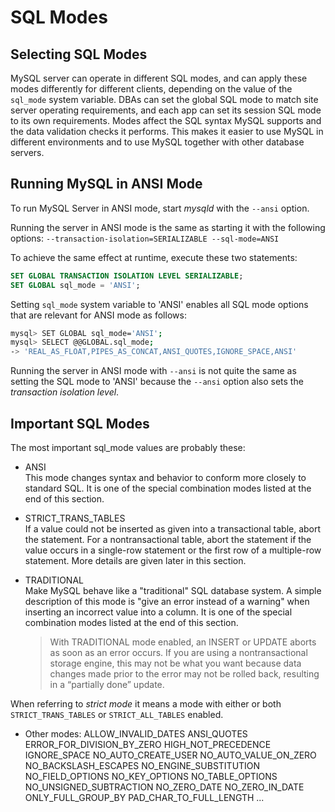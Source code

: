 # SQL Modes## Selecting SQL ModesMySQL server can operate in different SQL modes, and can apply these modes differently for different clients, depending on the value of the `sql_mode` system variable. DBAs can set the global SQL mode to match site server operating requirements, and each app can set its session SQL mode to its own requirements. Modes affect the SQL syntax MySQL supports and the data validation checks it performs. This makes it easier to use MySQL in different environments and to use MySQL together with other database servers.## Running MySQL in ANSI ModeTo run MySQL Server in ANSI mode, start *mysqld* with the `--ansi` option.Running the server in ANSI mode is the same as starting it with the following options: `--transaction-isolation=SERIALIZABLE --sql-mode=ANSI`To achieve the same effect at runtime, execute these two statements:```sqlSET GLOBAL TRANSACTION ISOLATION LEVEL SERIALIZABLE;SET GLOBAL sql_mode = 'ANSI';```Setting `sql_mode` system variable to 'ANSI' enables all SQL mode options thatare relevant for ANSI mode as follows:```bashmysql> SET GLOBAL sql_mode='ANSI';mysql> SELECT @@GLOBAL.sql_mode;-> 'REAL_AS_FLOAT,PIPES_AS_CONCAT,ANSI_QUOTES,IGNORE_SPACE,ANSI'```Running the server in ANSI mode with `--ansi` is not quite the same as setting the SQL mode to 'ANSI' because the `--ansi` option also sets the *transaction isolation level*.## Important SQL ModesThe most important sql_mode values are probably these:* ANSI   This mode changes syntax and behavior to conform more closely to standard SQL. It is one of the special combination modes listed at the end of this section.* STRICT_TRANS_TABLES   If a value could not be inserted as given into a transactional table, abort the statement. For a nontransactional table, abort the statement if the value occurs in a single-row statement or the first row of a multiple-row statement. More details are given later in this section.* TRADITIONAL   Make MySQL behave like a "traditional" SQL database system. A simple description of this mode is "give an error instead of a warning" when inserting an incorrect value into a column. It is one of the special combination modes listed at the end of this section.  > With TRADITIONAL mode enabled, an INSERT or UPDATE aborts as soon as an error occurs. If you are using a nontransactional storage engine, this may not be what you want because data changes made prior to the error may not be rolled back, resulting in a “partially done” update.When referring to *strict mode* it means a mode with either or both `STRICT_TRANS_TABLES` or `STRICT_ALL_TABLES` enabled.* Other modes:ALLOW_INVALID_DATESANSI_QUOTESERROR_FOR_DIVISION_BY_ZEROHIGH_NOT_PRECEDENCEIGNORE_SPACENO_AUTO_CREATE_USERNO_AUTO_VALUE_ON_ZERONO_BACKSLASH_ESCAPESNO_ENGINE_SUBSTITUTIONNO_FIELD_OPTIONSNO_KEY_OPTIONSNO_TABLE_OPTIONSNO_UNSIGNED_SUBTRACTIONNO_ZERO_DATE NO_ZERO_IN_DATEONLY_FULL_GROUP_BYPAD_CHAR_TO_FULL_LENGTH...